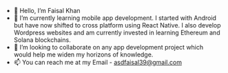 - 👋 Hello, I’m Faisal Khan
- 🌱 I’m currently learning mobile app development. I started with Android but have now shifted to cross platform using React Native. I also develop Wordpress websites and am currently invested in learning Ethereum and Solana blockchains.
- 💞️ I’m looking to collaborate on any app development project which would help me widen my horizons of knowledge.
- 📫 You can reach me at my Email -  asdfaisal39@gmail.com

<!---
faisalKhan-99/faisalKhan-99 is a ✨ special ✨ repository because its `README.md` (this file) appears on your GitHub profile.
You can click the Preview link to take a look at your changes.
--->
